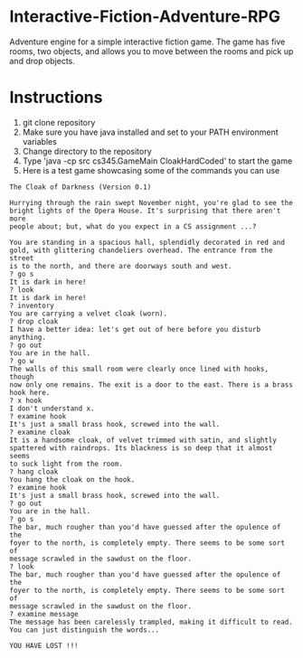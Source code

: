 # Interactive-Fiction-Adventure-RPG
Adventure engine for a simple interactive fiction game. The game has five rooms, two objects, and allows you to move between the rooms and pick up and drop objects. 


# Instructions
1. git clone repository
2. Make sure you have java installed and set to your PATH environment variables
3. Change directory to the repository
4. Type 'java -cp src cs345.GameMain CloakHardCoded' to start the game
5. Here is a test game showcasing some of the commands you can use
```
The Cloak of Darkness (Version 0.1)

Hurrying through the rain swept November night, you're glad to see the
bright lights of the Opera House. It's surprising that there aren't more
people about; but, what do you expect in a CS assignment ...?

You are standing in a spacious hall, splendidly decorated in red and
gold, with glittering chandeliers overhead. The entrance from the street
is to the north, and there are doorways south and west.
? go s
It is dark in here!
? look
It is dark in here!
? inventory
You are carrying a velvet cloak (worn).
? drop cloak
I have a better idea: let's get out of here before you disturb anything.
? go out
You are in the hall.
? go w
The walls of this small room were clearly once lined with hooks, though
now only one remains. The exit is a door to the east. There is a brass
hook here.
? x hook
I don't understand x.
? examine hook
It's just a small brass hook, screwed into the wall.
? examine cloak
It is a handsome cloak, of velvet trimmed with satin, and slightly
spattered with raindrops. Its blackness is so deep that it almost seems
to suck light from the room.
? hang cloak
You hang the cloak on the hook.
? examine hook
It's just a small brass hook, screwed into the wall.
? go out
You are in the hall.
? go s
The bar, much rougher than you'd have guessed after the opulence of the
foyer to the north, is completely empty. There seems to be some sort of
message scrawled in the sawdust on the floor.
? look
The bar, much rougher than you'd have guessed after the opulence of the
foyer to the north, is completely empty. There seems to be some sort of
message scrawled in the sawdust on the floor.
? examine message
The message has been carelessly trampled, making it difficult to read.
You can just distinguish the words...

YOU HAVE LOST !!!
```

